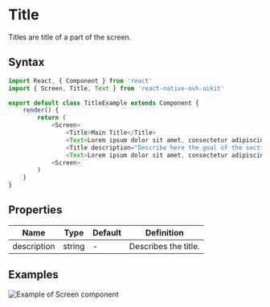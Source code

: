 # Title

Titles are title of a part of the screen.

## Syntax

```javascript
import React, { Component } from 'react'
import { Screen, Title, Text } from 'react-native-ovh-uikit'

export default class TitleExample extends Component {
    render() {
        return (
            <Screen>
                <Title>Main Title</Title>
                <Text>Lorem ipsum dolor sit amet, consectetur adipiscing elit. Phasellus cursus leo sodales, commodo enim in, malesuada lacus. Aenean eget quam bibendum, accumsan purus id, interdum justo. Phasellus aliquet orci sed dignissim egestas. Duis blandit suscipit diam sit amet aliquet. Mauris tincidunt volutpat leo sit amet sollicitudin. Curabitur ultricies, magna nec pulvinar mollis, leo nulla malesuada purus, pellentesque rhoncus velit turpis in lorem.</Text>
                <Title description="Describe here the goal of the section.">Title of a Section</Title>
                <Text>Lorem ipsum dolor sit amet, consectetur adipiscing elit. Phasellus cursus leo sodales, commodo enim in, malesuada lacus. Aenean eget quam bibendum, accumsan purus id, interdum justo. Phasellus aliquet orci sed dignissim egestas. Duis blandit suscipit diam sit amet aliquet. Mauris tincidunt volutpat leo sit amet sollicitudin. Curabitur ultricies, magna nec pulvinar mollis, leo nulla malesuada purus, pellentesque rhoncus velit turpis in lorem.</Text>
            <Screen>
        )
    }
}
```

## Properties

| Name | Type | Default | Definition |
| - | - | - | - |
| description | string | - | Describes the title. |

## Examples

![Example of Screen component](https://github.com/cygy/ovh-ui-kit-documentation/blob/react-native/src/assets/components/example.png)